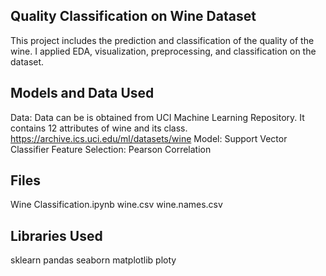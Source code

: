 ## Quality Classification on Wine Dataset
This project includes the prediction and classification of the quality of the wine. I applied EDA, visualization, preprocessing, and classification 
on the dataset. 

## Models and Data Used
  Data: 		   Data can be is obtained from UCI Machine Learning Repository. It contains 12 attributes of wine and its class.
  https://archive.ics.uci.edu/ml/datasets/wine
  Model: 	           Support Vector Classifier
  Feature Selection: Pearson Correlation

## Files
  Wine Classification.ipynb
  wine.csv
  wine.names.csv

## Libraries Used
  sklearn
  pandas
  seaborn
  matplotlib
  ploty
